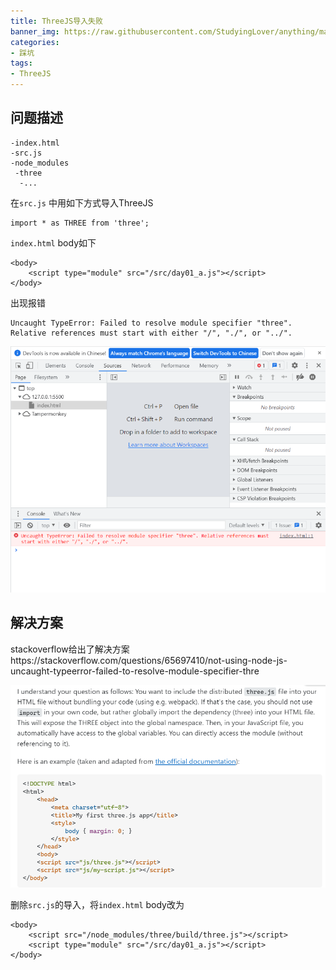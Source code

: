 ```yaml
---
title: ThreeJS导入失败
banner_img: https://raw.githubusercontent.com/StudyingLover/anything/main/background.png
categories:
- 踩坑
tags:
- ThreeJS
---
```

## 问题描述
```
-index.html 
-src.js
-node_modules
 -three
  -...
```

在`src.js` 中用如下方式导入ThreeJS
```
import * as THREE from 'three';
```
`index.html` body如下
```
<body>
    <script type="module" src="/src/day01_a.js"></script>
</body>
```
出现报错
```
Uncaught TypeError: Failed to resolve module specifier "three". Relative references must start with either "/", "./", or "../".
```
![image.png](https://raw.githubusercontent.com/StudyingLover/anything/main/20230103172514.png)
## 解决方案
stackoverflow给出了解决方案https://stackoverflow.com/questions/65697410/not-using-node-js-uncaught-typeerror-failed-to-resolve-module-specifier-thre

![image.png](https://raw.githubusercontent.com/StudyingLover/anything/main/20230103172625.png)

删除`src.js`的导入，将`index.html` body改为
```
<body>
    <script src="/node_modules/three/build/three.js"></script>
    <script type="module" src="/src/day01_a.js"></script>
</body>
```
